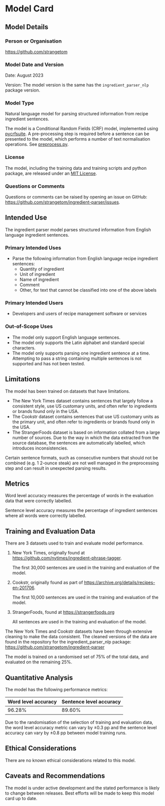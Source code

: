 # Model Card

## Model Details

### Person or Organisation

<https://github.com/strangetom>

### Model Date and Version

Date: August 2023

Version: The model version is the same has the `ingredient_parser_nlp` package version.

### Model Type

Natural language model for parsing structured information from recipe ingredient sentences.

The model is a Conditional Random Fields (CRF) model, implemented using [pycrfsuite](https://github.com/scrapinghub/python-crfsuite). A pre-processing step is required before a sentence can be presented to the model, which performs a number of text normalisation operations. See [preprocess.py](https://github.com/strangetom/ingredient-parser/blob/master/ingredient_parser/preprocess.py). 

### License

The model, including the training data and training scripts and python package, are released under an [MIT License](https://github.com/strangetom/ingredient-parser/blob/master/LICENSE).

### Questions or Comments

Questions or comments can be raised by opening an issue on GitHub: https://github.com/strangetom/ingredient-parser/issues.

## Intended Use

The ingredient parser model parses structured information from English language ingredient sentences.

### Primary Intended Uses

- Parse the following information from English language recipe ingredient sentences:
  - Quantity of ingredient
  - Unit of ingredient
  - Name of ingredient
  - Comment
  - Other, for text that cannot be classified into one of the above labels

### Primary Intended Users

- Developers and users of recipe management software or services

### Out-of-Scope Uses

- The model only support English language sentences.
- The model only supports the Latin alphabet and standard special characters.
- The model only supports parsing one ingredient sentence at a time. Attempting to pass a string containing multiple sentences is not supported and has not been tested.

## Limitations

The model has been trained on datasets that have limitations.

- The New York Times dataset contains sentences that largely follow a consistent style, use US customary units, and often refer to ingredients or brands found only in the USA.
- The Cookstr dataset contains sentences that use US customary units as the primary unit, and often refer to ingredients or brands found only in the USA.
- The StrangerFoods dataset is based on information collated from a large number of sources. Due to the way in which the data extracted from the source database, the sentences are automatically labelled, which introduces inconsistencies.

Certain sentence formats, such as consecutive numbers that should not be combined (e.g. 1 2-ounce steak) are not well managed in the preprocessing step and can result in unexpected parsing results.

## Metrics

Word level accuracy measures the percentage of words in the evaluation data that were correctly labelled.

Sentence level accuracy measures the percentage of ingredient sentences where all words were correctly labelled.

## Training and Evaluation Data

There are 3 datasets used to train and evaluate model performance.

1. New York Times, originally found at https://github.com/nytimes/ingredient-phrase-tagger.

   The first 30,000 sentences are used in the training and evaluation of the model.

2. Cookstr, originally found as part of https://archive.org/details/recipes-en-201706.

   The first 10,000 sentences are used in the training and evaluation of the model.

3. StrangerFoods, found at https://strangerfoods.org

   All sentences are used in the training and evaluation of the model.

The New York Times and Cookstr datasets have been through extensive cleaning to make the data consistent. The cleaned versions of the data are found in the repository for the ingredient_parser_nlp package: https://github.com/strangetom/ingredient-parser

The model is trained on a randomised set of 75% of the total data, and evaluated on the remaining 25%.

## Quantitative Analysis

The model has the following performance metrics:

| Word level accuracy | Sentence level accuracy |
| ------------------- | ----------------------- |
| 96.28%              | 89.60%                  |

Due to the randomisation of the selection of training and evaluation data, the word level accuracy metric can vary by ±0.3 pp and the sentence level accuracy can vary by ±0.8 pp between model training runs.

## Ethical Considerations

There are no known ethical considerations related to this model.

## Caveats and Recommendations

The model is under active development and the stated performance is likely to change between releases. Best efforts will be made to keep this model card up to date.